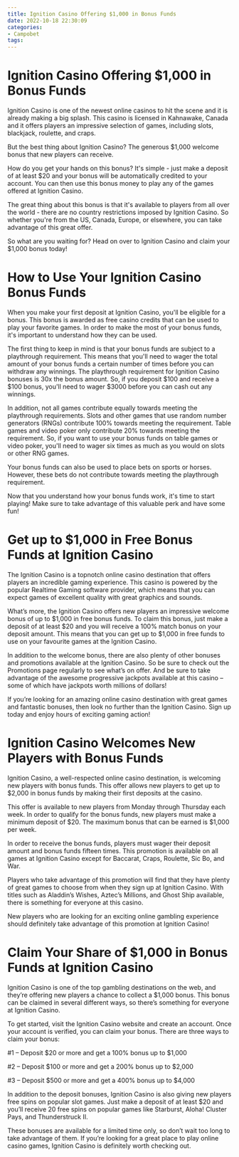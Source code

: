 ```yaml
---
title: Ignition Casino Offering $1,000 in Bonus Funds
date: 2022-10-18 22:30:09
categories:
- Campobet
tags:
---
```



#  Ignition Casino Offering $1,000 in Bonus Funds

Ignition Casino is one of the newest online casinos to hit the scene and it is already making a big splash. This casino is licensed in Kahnawake, Canada and it offers players an impressive selection of games, including slots, blackjack, roulette, and craps.

But the best thing about Ignition Casino? The generous $1,000 welcome bonus that new players can receive.

How do you get your hands on this bonus? It's simple - just make a deposit of at least $20 and your bonus will be automatically credited to your account. You can then use this bonus money to play any of the games offered at Ignition Casino.

The great thing about this bonus is that it's available to players from all over the world - there are no country restrictions imposed by Ignition Casino. So whether you're from the US, Canada, Europe, or elsewhere, you can take advantage of this great offer.

So what are you waiting for? Head on over to Ignition Casino and claim your $1,000 bonus today!

#  How to Use Your Ignition Casino Bonus Funds

When you make your first deposit at Ignition Casino, you'll be eligible for a bonus. This bonus is awarded as free casino credits that can be used to play your favorite games. In order to make the most of your bonus funds, it's important to understand how they can be used.

The first thing to keep in mind is that your bonus funds are subject to a playthrough requirement. This means that you'll need to wager the total amount of your bonus funds a certain number of times before you can withdraw any winnings. The playthrough requirement for Ignition Casino bonuses is 30x the bonus amount. So, if you deposit $100 and receive a $100 bonus, you'll need to wager $3000 before you can cash out any winnings.

In addition, not all games contribute equally towards meeting the playthrough requirements. Slots and other games that use random number generators (RNGs) contribute 100% towards meeting the requirement. Table games and video poker only contribute 20% towards meeting the requirement. So, if you want to use your bonus funds on table games or video poker, you'll need to wager six times as much as you would on slots or other RNG games.

Your bonus funds can also be used to place bets on sports or horses. However, these bets do not contribute towards meeting the playthrough requirement.

Now that you understand how your bonus funds work, it's time to start playing! Make sure to take advantage of this valuable perk and have some fun!

#  Get up to $1,000 in Free Bonus Funds at Ignition Casino

The Ignition Casino is a topnotch online casino destination that offers players an incredible gaming experience. This casino is powered by the popular Realtime Gaming software provider, which means that you can expect games of excellent quality with great graphics and sounds.

What’s more, the Ignition Casino offers new players an impressive welcome bonus of up to $1,000 in free bonus funds. To claim this bonus, just make a deposit of at least $20 and you will receive a 100% match bonus on your deposit amount. This means that you can get up to $1,000 in free funds to use on your favourite games at the Ignition Casino.

In addition to the welcome bonus, there are also plenty of other bonuses and promotions available at the Ignition Casino. So be sure to check out the Promotions page regularly to see what’s on offer. And be sure to take advantage of the awesome progressive jackpots available at this casino – some of which have jackpots worth millions of dollars!

If you’re looking for an amazing online casino destination with great games and fantastic bonuses, then look no further than the Ignition Casino. Sign up today and enjoy hours of exciting gaming action!

#  Ignition Casino Welcomes New Players with Bonus Funds

Ignition Casino, a well-respected online casino destination, is welcoming new players with bonus funds. This offer allows new players to get up to $2,000 in bonus funds by making their first deposits at the casino.

This offer is available to new players from Monday through Thursday each week. In order to qualify for the bonus funds, new players must make a minimum deposit of $20. The maximum bonus that can be earned is $1,000 per week.

In order to receive the bonus funds, players must wager their deposit amount and bonus funds fifteen times. This promotion is available on all games at Ignition Casino except for Baccarat, Craps, Roulette, Sic Bo, and War.

Players who take advantage of this promotion will find that they have plenty of great games to choose from when they sign up at Ignition Casino. With titles such as Aladdin’s Wishes, Aztec’s Millions, and Ghost Ship available, there is something for everyone at this casino.

New players who are looking for an exciting online gambling experience should definitely take advantage of this promotion at Ignition Casino!

#  Claim Your Share of $1,000 in Bonus Funds at Ignition Casino

 Ignition Casino is one of the top gambling destinations on the web, and they’re offering new players a chance to collect a $1,000 bonus. This bonus can be claimed in several different ways, so there’s something for everyone at Ignition Casino.

To get started, visit the Ignition Casino website and create an account. Once your account is verified, you can claim your bonus. There are three ways to claim your bonus:

#1 – Deposit $20 or more and get a 100% bonus up to $1,000

#2 – Deposit $100 or more and get a 200% bonus up to $2,000

#3 – Deposit $500 or more and get a 400% bonus up to $4,000

In addition to the deposit bonuses, Ignition Casino is also giving new players free spins on popular slot games. Just make a deposit of at least $20 and you’ll receive 20 free spins on popular games like Starburst, Aloha! Cluster Pays, and Thunderstruck II.

These bonuses are available for a limited time only, so don’t wait too long to take advantage of them. If you’re looking for a great place to play online casino games, Ignition Casino is definitely worth checking out.